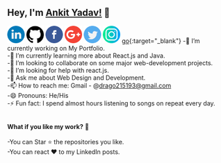 ## Hey, I'm [Ankit Yadav!](https://drago215193.github.io/) 👋

<a href="https://www.linkedin.com/in/ankit-yadav-1682b01bb/" target="blank"><img src="https://github.com/Drago215193/Drago215193/blob/main/logos/linkedin.png" width="40" /></a>
<a href="https://github.com/Drago215193" target="_blank"><img src="https://github.com/Drago215193/Drago215193/blob/main/logos/github-logo.png" width="40"/></a>
<a href="https://www.facebook.com/drago215193/" target="_blank"><img src="https://github.com/Drago215193/Drago215193/blob/main/logos/facebook.png" width="40" /></a>
<a href="mailto:ankityadav215193@gmail.com" target="_blank"><img src="https://github.com/Drago215193/Drago215193/blob/main/logos/google-plus.png" width="40"/></a>
<a href="https://twitter.com/Drago215193/" target="_blank"><img src="https://github.com/Drago215193/Drago215193/blob/main/logos/twitter.png" width="40"/></a>
<a href="https://www.instagram.com/__a_n_k_i_t_._/" target="_blank"><img src="https://github.com/Drago215193/Drago215193/blob/main/logos/instagram.png" width="40"/></a>
[go](http://stackoverflow.com){:target="_blank"}
-🔭 I’m currently working on My Portfolio.<br>
-🌱 I’m currently learning more about React.js and Java.<br>
-👯 I’m looking to collaborate on some major web-development projects.<br>
-🤔 I’m looking for help with react.js.<br>
-💬 Ask me about Web Design and Development.<br>
-📫 How to reach me: Gmail - @drago215193@gmail.com <br>
-😄 Pronouns: He/His <br>
-⚡ Fun fact: I spend almost hours listening to songs on repeat every day. <br><br>

<strong><strong>What if you like my work?</strong></strong> 🤩<br><br>
-You can Star ⭐ the repositories you like.<br>
-You can react ❤️ to my LinkedIn posts.<br>
